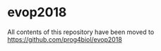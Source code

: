# evop2018
All contents of this repository have been moved to https://github.com/prog4biol/evop2018
